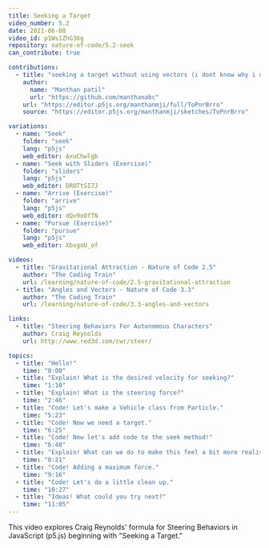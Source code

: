 ```yaml
---
title: Seeking a Target
video_number: 5.2
date: 2021-06-08
video_id: p1Ws1ZhG36g
repository: nature-of-code/5.2-seek
can_contribute: true

contributions:
  - title: "seeking a target without using vectors (i dont know why i decided not to use em)"
    author:
      name: "Manthan patil"
      url: "https://github.com/manthanabc"
    url: "https://editor.p5js.org/manthanmji/full/ToPnrBrro"
    source: "https://editor.p5js.org/manthanmji/sketches/ToPnrBrro"

variations:
  - name: "Seek"
    folder: "seek"
    lang: "p5js"
    web_editor: AxuChwlgb
  - name: "Seek with Sliders (Exercise)"
    folder: "sliders"
    lang: "p5js"
    web_editor: DROTtSI7J
  - name: "Arrive (Exercise)"
    folder: "arrive"
    lang: "p5js"
    web_editor: dQx9oOfTN
  - name: "Pursue (Exercise)"
    folder: "pursue"
    lang: "p5js"
    web_editor: XbsgoU_of

videos:
  - title: "Gravitational Attraction - Nature of Code 2.5"
    author: "The Coding Train"
    url: /learning/nature-of-code/2.5-gravitational-attraction
  - title: "Angles and Vectors - Nature of Code 3.3"
    author: "The Coding Train"
    url: /learning/nature-of-code/3.3-angles-and-vectors

links:
  - title: "Steering Behaviors For Autonomous Characters"
    author: Craig Reynolds
    url: http://www.red3d.com/cwr/steer/

topics:
  - title: "Hello!"
    time: "0:00"
  - title: "Explain! What is the desired velocity for seeking?"
    time: "1:10"
  - title: "Explain! What is the steering force?"
    time: "2:46"
  - title: "Code! Let's make a Vehicle class from Particle."
    time: "5:23"
  - title: "Code! Now we need a target."
    time: "6:25"
  - title: "Code! Now let's add code to the seek method!"
    time: "6:48"
  - title: "Explain! What can we do to make this feel a bit more realistic?"
    time: "8:21"
  - title: "Code! Adding a maximum force."
    time: "9:16"
  - title: "Code! Let's do a little clean up."
    time: "10:27"
  - title: "Ideas! What could you try next?"
    time: "11:05"
---
```


This video explores Craig Reynolds' formula for Steering Behaviors in JavaScript (p5.js) beginning with "Seeking a Target." 
